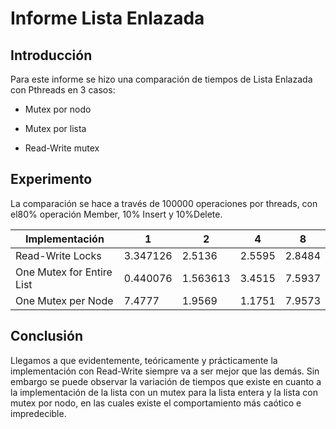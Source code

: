 # Informe Lista Enlazada

## Introducción

Para este informe se hizo una comparación de tiempos de Lista Enlazada con Pthreads en 3 casos:

- Mutex por nodo

- Mutex por lista

- Read-Write mutex

## Experimento

La comparación se hace a través de 100000 operaciones por threads, con el80% operación Member, 10% Insert y 10%Delete.

| Implementación            | 1        | 2        | 4      | 8      |
| ------------------------- | -------- | -------- | ------ | ------ |
| Read-Write Locks          | 3.347126 | 2.5136   | 2.5595 | 2.8484 |
| One Mutex for Entire List | 0.440076 | 1.563613 | 3.4515 | 7.5937 |
| One Mutex per Node        | 7.4777   | 1.9569   | 1.1751 | 7.9573 |

## Conclusión

Llegamos a que evidentemente, teóricamente y prácticamente la implementación con Read-Write siempre va a ser mejor que las demás. Sin embargo se puede observar la variación de tiempos que existe en cuanto a la implementación de la lista con un mutex para la lista entera y la lista con mutex por nodo, en las cuales existe el comportamiento más caótico e impredecible.
